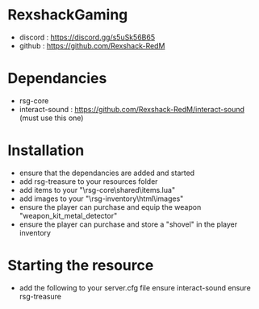 # RexshackGaming
- discord : https://discord.gg/s5uSk56B65
- github : https://github.com/Rexshack-RedM

# Dependancies
- rsg-core
- interact-sound : https://github.com/Rexshack-RedM/interact-sound (must use this one)

# Installation
- ensure that the dependancies are added and started
- add rsg-treasure to your resources folder
- add items to your "\rsg-core\shared\items.lua"
- add images to your "\rsg-inventory\html\images"
- ensure the player can purchase and equip the weapon "weapon_kit_metal_detector"
- ensure the player can purchase and store a "shovel" in the player inventory

# Starting the resource
- add the following to your server.cfg file
ensure interact-sound
ensure rsg-treasure